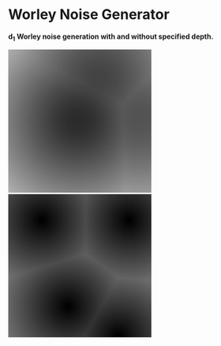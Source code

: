 # Worley Noise Generator

**d<sub>1</sub> Worley noise generation with and without specified depth.**

![](img/worleyDepth.apng)
![](img/worley.apng)